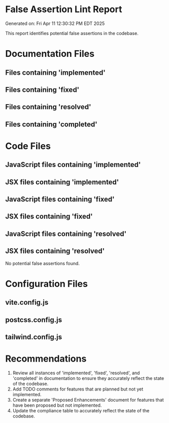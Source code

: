 # False Assertion Lint Report

Generated on: Fri Apr 11 12:30:32 PM EDT 2025

This report identifies potential false assertions in the codebase.

# Documentation Files

## Files containing 'implemented'



## Files containing 'fixed'



## Files containing 'resolved'



## Files containing 'completed'



# Code Files

## JavaScript files containing 'implemented'



## JSX files containing 'implemented'



## JavaScript files containing 'fixed'



## JSX files containing 'fixed'



## JavaScript files containing 'resolved'



## JSX files containing 'resolved'

No potential false assertions found.

# Configuration Files

## vite.config.js



## postcss.config.js



## tailwind.config.js



# Recommendations

1. Review all instances of 'implemented', 'fixed', 'resolved', and 'completed' in documentation to ensure they accurately reflect the state of the codebase.
2. Add TODO comments for features that are planned but not yet implemented.
3. Create a separate 'Proposed Enhancements' document for features that have been proposed but not implemented.
4. Update the compliance table to accurately reflect the state of the codebase.

